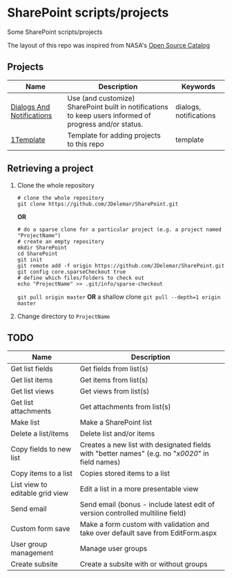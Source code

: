 # SharePoint scripts/projects

Some SharePoint scripts/projects

The layout of this repo was inspired from NASA's [Open Source Catalog](https://github.com/nasa/Open-Source-Catalog) 

## Projects
|Name|Description|Keywords
|---|---|---
|[Dialogs And Notifications](https://github.com/JDelemar/SharePoint/tree/master/DialogsAndNotifications)|Use (and customize) SharePoint built in notifications to keep users informed of progress and/or status.|dialogs, notifications
|[1Template](https://github.com/JDelemar/SharePoint/tree/master/1Template)|Template for adding projects to this repo|template

## Retrieving a project
1. Clone the whole repository
   ```
   # clone the whole repository
   git clone https://github.com/JDelemar/SharePoint.git
   ```
   **OR**
   ```
   # do a sparse clone for a particular project (e.g. a project named "ProjectName")
   # create an empty repository
   mkdir SharePoint
   cd SharePoint
   git init
   git remote add -f origin https://github.com/JDelemar/SharePoint.git
   git config core.sparseCheckout true
   # define which files/folders to check out
   echo "ProjectName" >> .git/info/sparse-checkout
   ```
   `git pull origin master`  **OR** a shallow clone `git pull --depth=1 origin master`
   
2. Change directory to `ProjectName`

## TODO
|Name|Description
|---|---
|Get list fields|Get fields from list(s)
|Get list items|Get items from list(s)
|Get list views|Get views from list(s)
|Get list attachments|Get attachments from list(s)
|Make list|Make a SharePoint list
|Delete a list/items|Delete list and/or items
|Copy fields to new list|Creates a new list with designated fields with "better names" (e.g. no "_x0020_" in field names)
|Copy items to a list|Copies stored items to a list
|List view to editable grid view|Edit a list in a more presentable view
|Send email|Send email (bonus - include latest edit of version controlled multiline field)
|Custom form save|Make a form custom with validation and take over default save from EditForm.aspx
|User group management|Manage user groups
|Create subsite|Create a subsite with or without groups